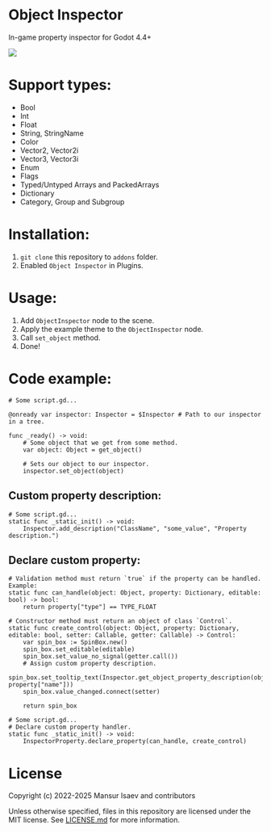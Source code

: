 # Object Inspector
In-game property inspector for Godot 4.4+

![](https://github.com/4d49/object-inspector/assets/8208165/1e57adc5-9941-43dd-9aeb-50df146f00c4)

# Support types:
- Bool
- Int
- Float
- String, StringName
- Color
- Vector2, Vector2i
- Vector3, Vector3i
- Enum
- Flags
- Typed/Untyped Arrays and PackedArrays
- Dictionary
- Category, Group and Subgroup

# Installation:
1. `git clone` this repository to `addons` folder.
2. Enabled `Object Inspector` in Plugins.

# Usage:
1. Add `ObjectInspector` node to the scene.
2. Apply the example theme to the `ObjectInspector` node.
3. Call `set_object` method.
4. Done!

# Code example:
```gdscript
# Some script.gd...

@onready var inspector: Inspector = $Inspector # Path to our inspector in a tree.

func _ready() -> void:
	# Some object that we get from some method.
	var object: Object = get_object()

	# Sets our object to our inspector.
	inspector.set_object(object)
```

## Custom property description:
```gdscript
# Some script.gd...
static func _static_init() -> void:
	Inspector.add_description("ClassName", "some_value", "Property description.")
```

## Declare custom property:
```gdscript
# Validation method must return `true` if the property can be handled. Example:
static func can_handle(object: Object, property: Dictionary, editable: bool) -> bool:
	return property["type"] == TYPE_FLOAT

# Constructor method must return an object of class `Control`.
static func create_control(object: Object, property: Dictionary, editable: bool, setter: Callable, getter: Callable) -> Control:
	var spin_box := SpinBox.new()
	spin_box.set_editable(editable)
	spin_box.set_value_no_signal(getter.call())
	# Assign custom property description.
	spin_box.set_tooltip_text(Inspector.get_object_property_description(object, property["name"]))
	spin_box.value_changed.connect(setter)

	return spin_box

# Some script.gd...
# Declare custom property handler.
static func _static_init() -> void:
	InspectorProperty.declare_property(can_handle, create_control)
```

# License
Copyright (c) 2022-2025 Mansur Isaev and contributors

Unless otherwise specified, files in this repository are licensed under the
MIT license. See [LICENSE.md](LICENSE.md) for more information.

